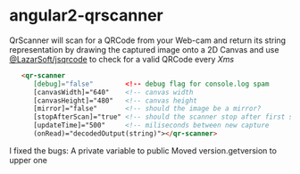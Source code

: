 # angular2-qrscanner
QrScanner will scan for a QRCode from your Web-cam and return its
string representation by drawing the captured image onto a 2D Canvas
and use [@LazarSoft/jsqrcode](https://github.com/LazarSoft/jsqrcode) to check for a valid QRCode every *Xms*

```html
   <qr-scanner
      [debug]="false"        <!-- debug flag for console.log spam              (default: false) -->
      [canvasWidth]="640"    <!-- canvas width                                 (default: 640) -->
      [canvasHeight]="480"   <!-- canvas height                                (default: 480) -->
      [mirror]="false"       <!-- should the image be a mirror?                (default: false) -->
      [stopAfterScan]="true" <!-- should the scanner stop after first success? (default: true) -->
      [updateTime]="500"     <!-- miliseconds between new capture              (default: 500) -->
      (onRead)="decodedOutput(string)"></qr-scanner>
```

I fixed the bugs:
A private variable to public 
Moved version.getversion to upper one 
